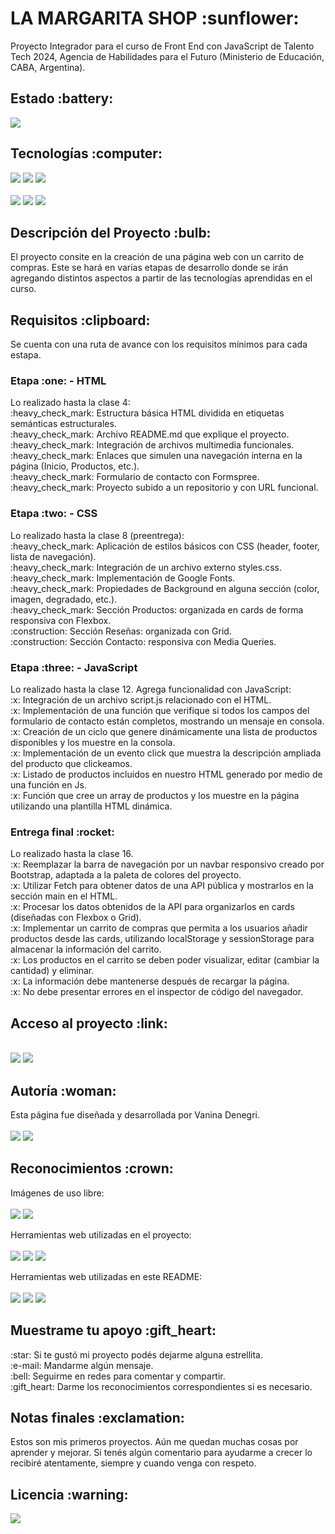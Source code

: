 <h1>LA MARGARITA SHOP :sunflower:</h1>
<p>Proyecto Integrador para el curso de Front End con JavaScript de Talento Tech 2024, Agencia de Habilidades para el Futuro (Ministerio de Educación, CABA, Argentina).</p>

<h2>Estado :battery:</h2>
<p align="left"><img src="https://img.shields.io/badge/STATUS-EN_DESARROLLO-0B8E36?style=flat-square"></p>

<h2>Tecnologías :computer:</h2>
<p align="left">
<img src="https://img.shields.io/badge/HTML_5-E34F26?style=flat-square&logo=html5&logoColor=FFFFFF"> <img src="https://img.shields.io/badge/CSS_3-1572B6?style=flat-square&logo=css3&logoColor=FFFFFF"> <img src="https://img.shields.io/badge/JavaScript-F7DF1E?style=flat-square&logo=javascript&logoColor=FFFFFF">
<br>
<br>
<img src="https://img.shields.io/badge/Figma-F24E1E?style=flat-square&logo=figma&logoColor=FFFFFF"> <img src="https://img.shields.io/badge/CorelDraw-000000?style=flat-square&logo=coreldraw&logoColor=FFFFFF">
<img src="https://img.shields.io/badge/Corel_PhotoPaint-000000?style=flat-square&logo=coreldraw&logoColor=FFFFFF"> 
</p>

<h2>Descripción del Proyecto :bulb:</h2>
<p>
El proyecto consite en la creación de una página web con un carrito de compras. Este se hará en varias etapas de desarrollo donde se irán agregando distintos aspectos a partir de las tecnologías aprendidas en el curso.
</p>

<h2>Requisitos :clipboard:</h2>
<p>Se cuenta con una ruta de avance con los requisitos mínimos para cada estapa.</p>

<h3>Etapa :one: - HTML</h3>
<p>
Lo realizado hasta la clase 4:
<br>:heavy_check_mark: Estructura básica HTML dividida en etiquetas semánticas estructurales.
<br>:heavy_check_mark: Archivo README.md que explique el proyecto.
<br>:heavy_check_mark: Integración de archivos multimedia funcionales.
<br>:heavy_check_mark: Enlaces que simulen una navegación interna en la página (Inicio, Productos, etc.).
<br>:heavy_check_mark: Formulario de contacto con Formspree.
<br>:heavy_check_mark: Proyecto subido a un repositorio y con URL funcional.
</p>

<h3>Etapa :two: - CSS</h3>
<p>
Lo realizado hasta la clase 8 (preentrega):
<br>:heavy_check_mark: Aplicación de estilos básicos con CSS (header, footer, lista de navegación).
<br>:heavy_check_mark: Integración de un archivo externo styles.css.
<br>:heavy_check_mark: Implementación de Google Fonts.
<br>:heavy_check_mark: Propiedades de Background en alguna sección (color, imagen, degradado, etc.).
<br>:heavy_check_mark: Sección Productos: organizada en cards de forma responsiva con Flexbox.
<br>:construction: Sección Reseñas: organizada con Grid.
<br>:construction: Sección Contacto: responsiva con Media Queries.
</p>

<h3>Etapa :three: - JavaScript</h3>
<p>
Lo realizado hasta la clase 12. Agrega funcionalidad con JavaScript:
<br>:x: Integración de un archivo script.js relacionado con el HTML.
<br>:x: Implementación de una función que verifique si todos los campos del formulario de contacto están completos, mostrando un mensaje en consola.
<br>:x: Creación de un ciclo que genere dinámicamente una lista de productos disponibles y los muestre en la consola.
<br>:x: Implementación de un evento click que muestra la descripción ampliada del producto que clickeamos.
<br>:x: Listado de productos incluidos en nuestro HTML generado por medio de una función en Js.
<br>:x: Función que cree un array de productos y los muestre en la página utilizando una plantilla HTML dinámica.
</p>

<h3>Entrega final :rocket:</h3>
<p>
Lo realizado hasta la clase 16. 
<br>:x: Reemplazar la barra de navegación por un navbar responsivo creado por Bootstrap, adaptada a la paleta de colores del proyecto.
<br>:x: Utilizar Fetch para obtener datos de una API pública y mostrarlos en la sección main en el HTML.
<br>:x: Procesar los datos obtenidos de la API para organizarlos en cards (diseñadas con Flexbox o Grid).
<br>:x: Implementar un carrito de compras que permita a los usuarios añadir productos desde las cards, utilizando localStorage y sessionStorage para almacenar la información del carrito.
<br>:x: Los productos en el carrito se deben poder visualizar, editar (cambiar la cantidad) y eliminar.
<br>:x: La información debe mantenerse después de recargar la página.
<br>:x: No debe presentar errores en el inspector de código del navegador.
</p>

<h2>Acceso al proyecto :link:</h2>
<p>
<br>
<a href="https://github.com/VannDennOk/la-margarita-shop.git">
<img src="https://img.shields.io/badge/Repositorio-181717?style=flat-square&logo=github&logoColor=ffffff"></a> <a href="https://la-margarita-shop.netlify.app/">
<img src="https://img.shields.io/badge/Netlify-%2300C7B7?style=flat-square&logo=netlify&logoColor=%23ffffff"></a> <!-- <a href="https://www.figma.com/design/cuLTiolsfN1sbfnfVfO29h/Portafolio-Alura?node-id=125911-238&t=LsfUs3421X2OlQ3G-1"><img src="https://img.shields.io/badge/Dise%C3%B1o-F24E1E?style=flat-square&logo=figma&logoColor=ffffff"></a> -->
</p>

<h2>Autoría :woman:</h2>
<p>
Esta página fue diseñada y desarrollada por Vanina Denegri.
<br>
<br>
<a href="https://github.com/VannDennOk"><img src="https://img.shields.io/badge/GitHub-181717?style=flat-square&logo=github&logoColor=FFFFFF&link=https%3A%2F%2Fgithub.com%2FVannDennOk"></a> <a href="https://www.linkedin.com/in/vaninadenegri/"><img src="https://img.shields.io/badge/LinkedIn-0A66C2?style=flat-square&logo=linkedin&logoColor=FFFFFF&link=https%3A%2F%2Fwww.linkedin.com%2Fin%2Fvaninadenegri%2F"></a>
</p>

<h2>Reconocimientos :crown:</h2>
<p>

Imágenes de uso libre:
<br>
<br>
<a href="https://www.pexels.com"><img src="https://img.shields.io/badge/Pexels-%2305A081?style=flat-square&logo=pexels&logoColor=%23ffffff"></a> <a href="https://unsplash.com"><img src="https://img.shields.io/badge/Unsplah-%23000000?style=flat-square&logo=unsplash&logoColor=%23ffffff"></a>

Herramientas web utilizadas en el proyecto:
<br>
<br>
<a href="https://formspree.io"><img src="https://img.shields.io/badge/Formspree-E5122E?style=flat-square&logo=formspree&logoColor=FFFFFF&link=https%3A%2F%2Fformspree.io%2F"></a> <a href="https://icons.getbootstrap.com/?q=menu"><img src="https://img.shields.io/badge/Bootstrap%20Icons-7952B3?style=flat-square&logo=bootstrap&logoColor=FFFFFF&link=ttps%3A%2F%2Ficons.getbootstrap.com%2F"></a> <a href=""><img src="https://img.shields.io/badge/Google_Fonts-%234285F4?style=flat-square&logo=googlefonts&logoColor=%23ffffff"></a>

Herramientas web utilizadas en este README:
<br>
<br>
<a href="https://shields.io/"><img src="https://img.shields.io/badge/Shields%20Badges-000000?style=flat-square&logo=shieldsdotio&logoColor=FFFFFF&link=https%3A%2F%2Fshields.io%2Fbadges"></a> <a href="https://gist.github.com/rxaviers/7360908"><img src="https://img.shields.io/badge/Emojis%20para%20README.md-F28705?style=flat-square&link=https%3A%2F%2Fgist.github.com%2Frxaviers%2F7360908"></a> <a href=""><img src="https://img.shields.io/badge/Simple_Icons-%23000000?style=flat-square&logo=simpleicons&logoColor=%23ffffff"></a>

</p>

<h2>Muestrame tu apoyo :gift_heart:</h2>
<p>
:star: Si te gustó mi proyecto podés dejarme alguna estrellita.
<br>:e-mail: Mandarme algún mensaje.
<br>:bell: Seguirme en redes para comentar y compartir.
<br>:gift_heart: Darme los reconocimientos correspondientes si es necesario.
</p>

<h2>Notas finales :exclamation:</h2>
<p>Estos son mis primeros proyectos. Aún me quedan muchas cosas por aprender y mejorar. Si tenés algún comentario para ayudarme a crecer lo recibiré atentamente, siempre y cuando venga con respeto.</p>

<h2>Licencia :warning:</h2>
<a href="https://opensource.org/license/MIT"><img src="https://img.shields.io/badge/Licencia%20MIT-E30613?style=flat-square&link=https%3A%2F%2Fopensource.org%2Flicense%2FMIT"></a></p>


